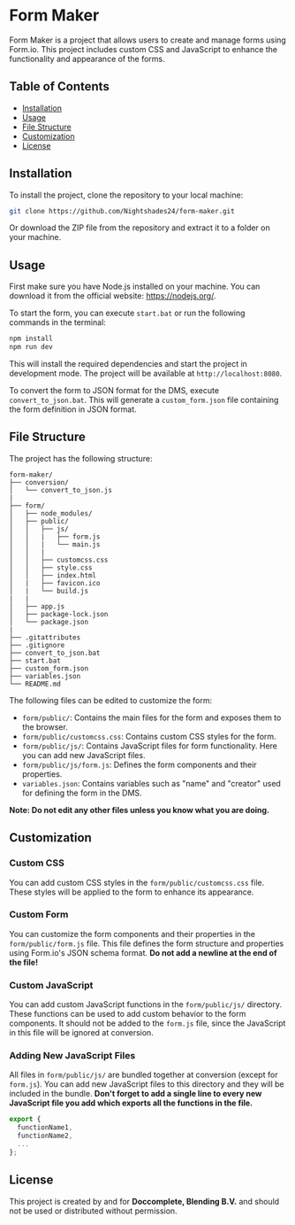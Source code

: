 # Form Maker

Form Maker is a project that allows users to create and manage forms using Form.io. This project includes custom CSS and JavaScript to enhance the functionality and appearance of the forms.

## Table of Contents

- [Installation](#installation)
- [Usage](#usage)
- [File Structure](#file-structure)
- [Customization](#customization)
- [License](#license)

## Installation

To install the project, clone the repository to your local machine:

```bash
git clone https://github.com/Nightshades24/form-maker.git
```

Or download the ZIP file from the repository and extract it to a folder on your machine.

## Usage

First make sure you have Node.js installed on your machine. You can download it from the official website: https://nodejs.org/.

To start the form, you can execute `start.bat` or run the following commands in the terminal:

```bash
npm install
npm run dev
```

This will install the required dependencies and start the project in development mode. The project will be available at `http://localhost:8080`.

To convert the form to JSON format for the DMS, execute `convert_to_json.bat`. This will generate a `custom_form.json` file containing the form definition in JSON format.

## File Structure

The project has the following structure:

```
form-maker/
├── conversion/
│   └── convert_to_json.js
|
├── form/
│   ├── node_modules/
│   ├── public/
│   │   ├── js/
│   │   |   ├── form.js
│   │   |   └── main.js
│   │   |
│   │   ├── customcss.css
│   │   ├── style.css
│   │   ├── index.html
│   |   ├── favicon.ico
│   |   └── build.js
|   |
│   ├── app.js
│   ├── package-lock.json
│   └── package.json
|
├── .gitattributes
├── .gitignore
├── convert_to_json.bat
├── start.bat
├── custom_form.json
├── variables.json
└── README.md
```

The following files can be edited to customize the form:
- `form/public/`: Contains the main files for the form and exposes them to the browser.
- `form/public/customcss.css`: Contains custom CSS styles for the form.
- `form/public/js/`: Contains JavaScript files for form functionality. Here you can add new JavaScript files.
- `form/public/js/form.js`: Defines the form components and their properties.
- `variables.json`: Contains variables such as "name" and "creator" used for defining the form in the DMS.

**Note: Do not edit any other files unless you know what you are doing.**

## Customization

### Custom CSS

You can add custom CSS styles in the `form/public/customcss.css` file. These styles will be applied to the form to enhance its appearance.

### Custom Form

You can customize the form components and their properties in the `form/public/form.js` file. This file defines the form structure and properties using Form.io's JSON schema format. 
**Do not add a newline at the end of the file!**

### Custom JavaScript

You can add custom JavaScript functions in the `form/public/js/` directory. These functions can be used to add custom behavior to the form components. It should not be added to the `form.js` file, since the JavaScript in this file will be ignored at conversion.

### Adding New JavaScript Files
All files in `form/public/js/` are bundled together at conversion (except for `form.js`). You can add new JavaScript files to this directory and they will be included in the bundle.
**Don't forget to add a single line to every new JavaScript file you add which exports all the functions in the file.**

```javascript
export { 
  functionName1, 
  functionName2, 
  ... 
};
```

## License

This project is created by and for **Doccomplete, Blending B.V.** and should not be used or distributed without permission.